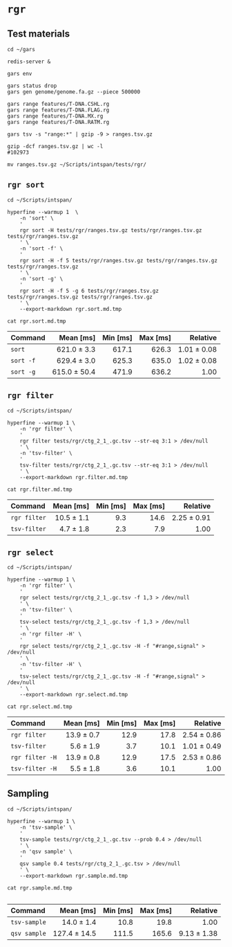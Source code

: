 # `rgr`

## Test materials

```shell
cd ~/gars

redis-server &

gars env

gars status drop
gars gen genome/genome.fa.gz --piece 500000

gars range features/T-DNA.CSHL.rg
gars range features/T-DNA.FLAG.rg
gars range features/T-DNA.MX.rg
gars range features/T-DNA.RATM.rg

gars tsv -s "range:*" | gzip -9 > ranges.tsv.gz

gzip -dcf ranges.tsv.gz | wc -l
#102973

mv ranges.tsv.gz ~/Scripts/intspan/tests/rgr/

```

## `rgr sort`

```shell
cd ~/Scripts/intspan/

hyperfine --warmup 1  \
    -n 'sort' \
    '
    rgr sort -H tests/rgr/ranges.tsv.gz tests/rgr/ranges.tsv.gz tests/rgr/ranges.tsv.gz
    ' \
    -n 'sort -f' \
    '
    rgr sort -H -f 5 tests/rgr/ranges.tsv.gz tests/rgr/ranges.tsv.gz tests/rgr/ranges.tsv.gz
    ' \
    -n 'sort -g' \
    '
    rgr sort -H -f 5 -g 6 tests/rgr/ranges.tsv.gz tests/rgr/ranges.tsv.gz tests/rgr/ranges.tsv.gz
    ' \
    --export-markdown rgr.sort.md.tmp

cat rgr.sort.md.tmp

```

| Command   |    Mean [ms] | Min [ms] | Max [ms] |    Relative |
|:----------|-------------:|---------:|---------:|------------:|
| `sort`    |  621.0 ± 3.3 |    617.1 |    626.3 | 1.01 ± 0.08 |
| `sort -f` |  629.4 ± 3.0 |    625.3 |    635.0 | 1.02 ± 0.08 |
| `sort -g` | 615.0 ± 50.4 |    471.9 |    636.2 |        1.00 |

## `rgr filter`

```shell
cd ~/Scripts/intspan/

hyperfine --warmup 1 \
    -n 'rgr filter' \
    '
    rgr filter tests/rgr/ctg_2_1_.gc.tsv --str-eq 3:1 > /dev/null
    ' \
    -n 'tsv-filter' \
    '
    tsv-filter tests/rgr/ctg_2_1_.gc.tsv --str-eq 3:1 > /dev/null
    ' \
    --export-markdown rgr.filter.md.tmp

cat rgr.filter.md.tmp

```

| Command      |  Mean [ms] | Min [ms] | Max [ms] |    Relative |
|:-------------|-----------:|---------:|---------:|------------:|
| `rgr filter` | 10.5 ± 1.1 |      9.3 |     14.6 | 2.25 ± 0.91 |
| `tsv-filter` |  4.7 ± 1.8 |      2.3 |      7.9 |        1.00 |

## `rgr select`

```shell
cd ~/Scripts/intspan/

hyperfine --warmup 1 \
    -n 'rgr filter' \
    '
    rgr select tests/rgr/ctg_2_1_.gc.tsv -f 1,3 > /dev/null
    ' \
    -n 'tsv-filter' \
    '
    tsv-select tests/rgr/ctg_2_1_.gc.tsv -f 1,3 > /dev/null
    ' \
    -n 'rgr filter -H' \
    '
    rgr select tests/rgr/ctg_2_1_.gc.tsv -H -f "#range,signal" > /dev/null
    ' \
    -n 'tsv-filter -H' \
    '
    tsv-select tests/rgr/ctg_2_1_.gc.tsv -H -f "#range,signal" > /dev/null
    ' \
    --export-markdown rgr.select.md.tmp

cat rgr.select.md.tmp

```

| Command         |  Mean [ms] | Min [ms] | Max [ms] |    Relative |
|:----------------|-----------:|---------:|---------:|------------:|
| `rgr filter`    | 13.9 ± 0.7 |     12.9 |     17.8 | 2.54 ± 0.86 |
| `tsv-filter`    |  5.6 ± 1.9 |      3.7 |     10.1 | 1.01 ± 0.49 |
| `rgr filter -H` | 13.9 ± 0.8 |     12.9 |     17.5 | 2.53 ± 0.86 |
| `tsv-filter -H` |  5.5 ± 1.8 |      3.6 |     10.1 |        1.00 |

## Sampling

```shell
cd ~/Scripts/intspan/

hyperfine --warmup 1 \
    -n 'tsv-sample' \
    '
    tsv-sample tests/rgr/ctg_2_1_.gc.tsv --prob 0.4 > /dev/null
    ' \
    -n 'qsv sample' \
    '
    qsv sample 0.4 tests/rgr/ctg_2_1_.gc.tsv > /dev/null
    ' \
    --export-markdown rgr.sample.md.tmp

cat rgr.sample.md.tmp


```

| Command      |    Mean [ms] | Min [ms] | Max [ms] |    Relative |
|:-------------|-------------:|---------:|---------:|------------:|
| `tsv-sample` |   14.0 ± 1.4 |     10.8 |     19.8 |        1.00 |
| `qsv sample` | 127.4 ± 14.5 |    111.5 |    165.6 | 9.13 ± 1.38 |
